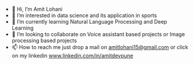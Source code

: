 - 👋 Hi, I’m Amit Lohani
- 👀 I’m interested in data science and its application in sports
- 🌱 I’m currently learning Natural Language Processing and Deep Learning
- 💞️ I’m looking to collaborate on Voice assistant based projects or Image processing based projects
- 📫 How to reach me just drop a mail on amitlohani15@gmail.com or click on my linkedin www.linkedin.com/in/amitdevpune

<!---
lohaniamit/lohaniamit is a ✨ special ✨ repository because its `README.md` (this file) appears on your GitHub profile.
You can click the Preview link to take a look at your changes.
--->
